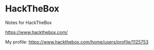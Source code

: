 # HackTheBox

Notes for HackTheBox

https://www.hackthebox.com/

My profile: https://www.hackthebox.com/home/users/profile/1125753

